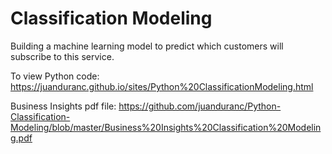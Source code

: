 # Classification Modeling
Building a machine learning model to predict which customers will subscribe to this service.

To view Python code:
https://juanduranc.github.io/sites/Python%20ClassificationModeling.html

Business Insights pdf file:
https://github.com/juanduranc/Python-Classification-Modeling/blob/master/Business%20Insights%20Classification%20Modeling.pdf
